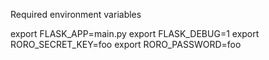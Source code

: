 Required environment variables

export FLASK_APP=main.py
export FLASK_DEBUG=1
export RORO_SECRET_KEY=foo
export RORO_PASSWORD=foo
